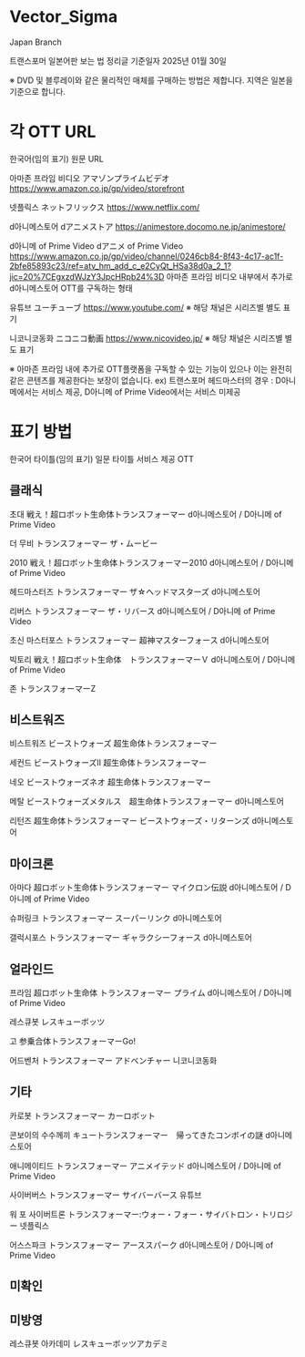 # Vector_Sigma
Japan Branch

트랜스포머 일본어판 보는 법 정리글
기준일자 2025년 01월 30일

※ DVD 및 블루레이와 같은 물리적인 매체를 구매하는 방법은 제합니다.
지역은 일본을 기준으로 합니다.

# 각 OTT URL
한국어(임의 표기)
원문
URL

아마존 프라임 비디오
アマゾンプライムビデオ
https://www.amazon.co.jp/gp/video/storefront

넷플릭스
ネットフリックス
https://www.netflix.com/

d아니메스토어
dアニメストア
https://animestore.docomo.ne.jp/animestore/

d아니메 of Prime Video
dアニメ of Prime Video
https://www.amazon.co.jp/gp/video/channel/0246cb84-8f43-4c17-ac1f-2bfe85893c23/ref=atv_hm_add_c_e2CyQt_HSa38d0a_2_1?jic=20%7CEgxzdWJzY3JpcHRpb24%3D
아마존 프라임 비디오 내부에서 추가로 d아니메스토어 OTT를 구독하는 형태

유튜브
ユーチューブ
https://www.youtube.com/
※ 해당 채널은 시리즈별 별도 표기

니코니코동화
ニコニコ動画
https://www.nicovideo.jp/
※ 해당 채널은 시리즈별 별도 표기

※ 아마존 프라임 내에 추가로 OTT플랫폼을 구독할 수 있는 기능이 있으나 이는 완전히 같은 콘텐츠를 제공한다는 보장이 없습니다. 
ex) 트랜스포머 헤드마스터의 경우 : D아니메에서는 서비스 제공, D아니메 of Prime Video에서는 서비스 미제공

# 표기 방법
한국어 타이틀(임의 표기)
일문 타이틀
서비스 제공 OTT

## 클래식

초대
戦え！超ロボット生命体トランスフォーマー
d아니메스토어 / D아니메 of Prime Video

더 무비
トランスフォーマー ザ・ムービー

2010
戦え！超ロボット生命体トランスフォーマー2010
d아니메스토어 / D아니메 of Prime Video

헤드마스터즈
トランスフォーマー ザ☆ヘッドマスターズ
d아니메스토어

리버스
トランスフォーマー ザ・リバース
d아니메스토어 / D아니메 of Prime Video

초신 마스터포스
トランスフォーマー 超神マスターフォース
d아니메스토어

빅토리
戦え！超ロボット生命体　トランスフォーマーＶ
d아니메스토어 / D아니메 of Prime Video

존
トランスフォーマーZ

## 비스트워즈

비스트워즈
ビーストウォーズ 超生命体トランスフォーマー

세컨드
ビーストウォーズII 超生命体トランスフォーマー

네오
ビーストウォーズネオ 超生命体トランスフォーマー

메탈
ビーストウォーズメタルス　超生命体トランスフォーマー
d아니메스토어

리턴즈
超生命体トランスフォーマー ビーストウォーズ・リターンズ
d아니메스토어

## 마이크론

아마다
超ロボット生命体トランスフォーマー マイクロン伝説
d아니메스토어 / D아니메 of Prime Video

슈퍼링크
トランスフォーマー スーパーリンク
d아니메스토어

갤럭시포스
トランスフォーマー ギャラクシーフォース
d아니메스토어

## 얼라인드

프라임
超ロボット生命体 トランスフォーマー プライム
d아니메스토어 / D아니메 of Prime Video

레스큐봇
レスキューボッツ

고
参乗合体トランスフォーマーGo!

어드벤처
トランスフォーマー アドベンチャー
니코니코동화

## 기타

카로봇
トランスフォーマー カーロボット

콘보이의 수수께끼
キュートランスフォーマー　帰ってきたコンボイの謎
d아니메스토어

애니메이티드
トランスフォーマー アニメイテッド
d아니메스토어 / D아니메 of Prime Video

사이버버스
トランスフォーマー サイバーバース
유튜브

워 포 사이버트론
トランスフォーマー:ウォー・フォー・サイバトロン・トリロジー
넷플릭스

어스스파크
トランスフォーマー アーススパーク
d아니메스토어 / D아니메 of Prime Video

## 미확인


## 미방영

레스큐봇 아카데미
レスキューボッツアカデミ
